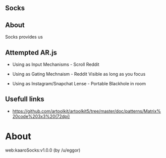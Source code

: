 ## Socks

## About
Socks provides us 


## Attempted AR.js
* Using as Input Mechanisms - Scroll Reddit

* Using as Gating Mechnaism - Reddit Visible as long as you focus

* Using as Instagram/Snapchat Lense - Portable Blackhole in room



## Usefull links
* https://github.com/artoolkit/artoolkit5/tree/master/doc/patterns/Matrix%20code%203x3%20(72dpi)

# About
web:kaaroSocks:v1.0.0 (by /u/eggor)
